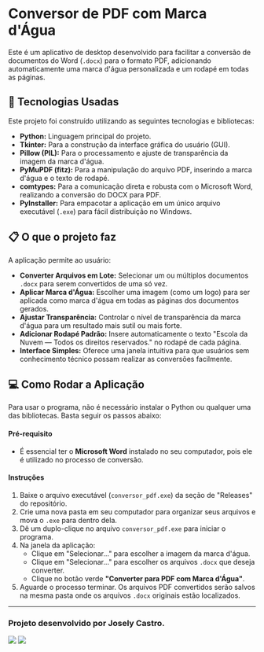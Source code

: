 # Conversor de PDF com Marca d'Água

Este é um aplicativo de desktop desenvolvido para facilitar a conversão de documentos do Word (`.docx`) para o formato PDF, adicionando automaticamente uma marca d'água personalizada e um rodapé em todas as páginas.

## 🚀 Tecnologias Usadas

Este projeto foi construído utilizando as seguintes tecnologias e bibliotecas:

*   **Python:** Linguagem principal do projeto.
*   **Tkinter:** Para a construção da interface gráfica do usuário (GUI).
*   **Pillow (PIL):** Para o processamento e ajuste de transparência da imagem da marca d'água.
*   **PyMuPDF (fitz):** Para a manipulação do arquivo PDF, inserindo a marca d'água e o texto de rodapé.
*   **comtypes:** Para a comunicação direta e robusta com o Microsoft Word, realizando a conversão do DOCX para PDF.
*   **PyInstaller:** Para empacotar a aplicação em um único arquivo executável (`.exe`) para fácil distribuição no Windows.

## 📋 O que o projeto faz

A aplicação permite ao usuário:

*   **Converter Arquivos em Lote:** Selecionar um ou múltiplos documentos `.docx` para serem convertidos de uma só vez.
*   **Aplicar Marca d'Água:** Escolher uma imagem (como um logo) para ser aplicada como marca d'água em todas as páginas dos documentos gerados.
*   **Ajustar Transparência:** Controlar o nível de transparência da marca d'água para um resultado mais sutil ou mais forte.
*   **Adicionar Rodapé Padrão:** Insere automaticamente o texto "Escola da Nuvem — Todos os direitos reservados." no rodapé de cada página.
*   **Interface Simples:** Oferece uma janela intuitiva para que usuários sem conhecimento técnico possam realizar as conversões facilmente.

## 💻 Como Rodar a Aplicação

Para usar o programa, não é necessário instalar o Python ou qualquer uma das bibliotecas. Basta seguir os passos abaixo:

#### Pré-requisito

*   É essencial ter o **Microsoft Word** instalado no seu computador, pois ele é utilizado no processo de conversão.

#### Instruções

1.  Baixe o arquivo executável (`conversor_pdf.exe`) da seção de "Releases" do repositório.
2.  Crie uma nova pasta em seu computador para organizar seus arquivos e mova o `.exe` para dentro dela.
3.  Dê um duplo-clique no arquivo `conversor_pdf.exe` para iniciar o programa.
4.  Na janela da aplicação:
    *   Clique em "Selecionar..." para escolher a imagem da marca d'água.
    *   Clique em "Selecionar..." para escolher os arquivos `.docx` que deseja converter.
    *   Clique no botão verde **"Converter para PDF com Marca d'Água"**.
5.  Aguarde o processo terminar. Os arquivos PDF convertidos serão salvos na mesma pasta onde os arquivos `.docx` originais estão localizados.

---

### Projeto desenvolvido por **Josely Castro**.

[<img src="https://img.shields.io/badge/linkedin-%230077B5.svg?&style=for-the-badge&logo=linkedin&logoColor=white" />](https://www.linkedin.com/in/joselybcastro/) [<img src="https://img.shields.io/badge/github-%23121011.svg?&style=for-the-badge&logo=github&logoColor=white" />](https://github.com/joselyBC)